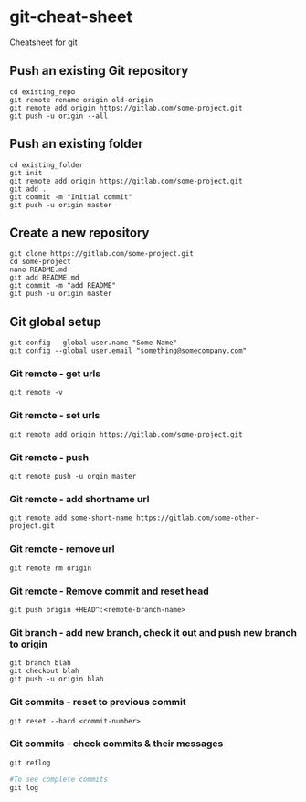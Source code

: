 # git-cheat-sheet
Cheatsheet for git

## Push an existing Git repository
```
cd existing_repo
git remote rename origin old-origin
git remote add origin https://gitlab.com/some-project.git
git push -u origin --all
```

## Push an existing folder
```
cd existing_folder
git init
git remote add origin https://gitlab.com/some-project.git
git add .
git commit -m "Initial commit"
git push -u origin master
```

## Create a new repository
```
git clone https://gitlab.com/some-project.git
cd some-project
nano README.md
git add README.md
git commit -m "add README"
git push -u origin master
```
## Git global setup

```
git config --global user.name "Some Name"
git config --global user.email "something@somecompany.com"
```
### Git remote - get urls
```
git remote -v
```
### Git remote - set urls
```
git remote add origin https://gitlab.com/some-project.git
```
### Git remote - push
```
git remote push -u orgin master 
```
### Git remote - add shortname url
```
git remote add some-short-name https://gitlab.com/some-other-project.git
```
### Git remote - remove url
```
git remote rm origin
```
### Git remote - Remove commit and reset head
```
git push origin +HEAD^:<remote-branch-name>
```
### Git branch - add new branch, check it out and push new branch to origin
```
git branch blah
git checkout blah
git push -u origin blah
```

### Git commits - reset to previous commit 
```
git reset --hard <commit-number>
```
### Git commits - check commits & their messages
```python
git reflog

#To see complete commits
git log
```
